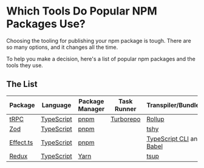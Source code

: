 # Which Tools Do Popular NPM Packages Use?

Choosing the tooling for publishing your npm package is tough. There are so many options, and it changes all the time.

To help you make a decision, here's a list of popular npm packages and the tools they use.

## The List

| Package                                          | Language                                      | Package Manager              | Task Runner                                | Transpiler/Bundler                                                                 | Formatting                       | Testing                       | Linting                       | Publishing                                             | Miscellaneous                                          |
| ------------------------------------------------ | --------------------------------------------- | ---------------------------- | ------------------------------------------ | ---------------------------------------------------------------------------------- | -------------------------------- | ----------------------------- | ----------------------------- | ------------------------------------------------------ | ------------------------------------------------------ |
| [tRPC](https://github.com/trpc/trpc)             | [TypeScript](https://www.typescriptlang.org/) | [pnpm](https://pnpm.io/)     | [Turborepo](https://turbo.build/repo/docs) | [Rollup](https://rollupjs.org/)                                                    | [Prettier](https://prettier.io/) | [Vitest](https://vitest.dev/) | [ESLint](https://eslint.org/) | [Lerna](https://lerna.js.org/)                         | [`@manypkg/cli`](https://github.com/Thinkmill/manypkg) |
| [Zod](https://zod.dev)                           | [TypeScript](https://www.typescriptlang.org/) | [pnpm](https://pnpm.io/)     |                                            | [tshy](https://github.com/isaacs/tshy)                                             | [Biome](https://biomejs.dev/)    | [Vitest](https://vitest.dev/) | [Biome](https://biomejs.dev/) |                                                        | [Husky](https://typicode.github.io/husky/)             |
| [Effect.ts](https://github.com/Effect-TS/effect) | [TypeScript](https://www.typescriptlang.org/) | [pnpm](https://pnpm.io/)     |                                            | [TypeScript CLI](https://www.typescriptlang.org/) and [Babel](https://babeljs.io/) | [Prettier](https://prettier.io/) | [Vitest](https://vitest.dev/) | [ESLint](https://eslint.org/) | [Changesets](https://github.com/changesets/changesets) | [Nix Flakes](https://nixos.wiki/wiki/Flakes)           |
| [Redux](https://github.com/reduxjs/redux)        | [TypeScript](https://www.typescriptlang.org/) | [Yarn](https://yarnpkg.com/) |                                            | [tsup](https://tsup.egoist.dev/)                                                   | [Prettier](https://prettier.io/) | [Vitest](https://vitest.dev/) | [ESLint](https://eslint.org/) |                                                        |                                                        |
